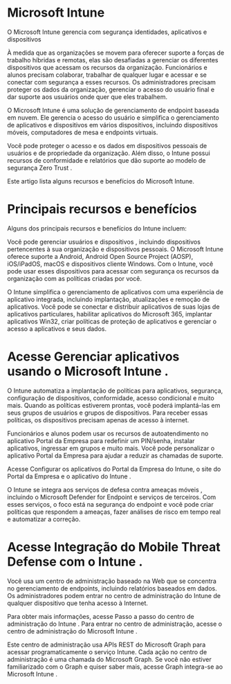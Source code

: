 # Microsoft Intune

O Microsoft Intune gerencia com segurança identidades, aplicativos e dispositivos

À medida que as organizações se movem para oferecer suporte a forças de trabalho híbridas e remotas, elas são desafiadas a gerenciar os diferentes dispositivos que acessam os recursos da organização. Funcionários e alunos precisam colaborar, trabalhar de qualquer lugar e acessar e se conectar com segurança a esses recursos. Os administradores precisam proteger os dados da organização, gerenciar o acesso do usuário final e dar suporte aos usuários onde quer que eles trabalhem.


O Microsoft Intune é uma solução de gerenciamento de endpoint baseada em nuvem. Ele gerencia o acesso do usuário e simplifica o gerenciamento de aplicativos e dispositivos em vários dispositivos, incluindo dispositivos móveis, computadores de mesa e endpoints virtuais.

Você pode proteger o acesso e os dados em dispositivos pessoais de usuários e de propriedade da organização. Além disso, o Intune possui recursos de conformidade e relatórios que dão suporte ao modelo de segurança Zero Trust .

Este artigo lista alguns recursos e benefícios do Microsoft Intune.

# Principais recursos e benefícios
Alguns dos principais recursos e benefícios do Intune incluem:

Você pode gerenciar usuários e dispositivos , incluindo dispositivos pertencentes à sua organização e dispositivos pessoais. O Microsoft Intune oferece suporte a Android, Android Open Source Project (AOSP), iOS/iPadOS, macOS e dispositivos cliente Windows. Com o Intune, você pode usar esses dispositivos para acessar com segurança os recursos da organização com as políticas criadas por você.

O Intune simplifica o gerenciamento de aplicativos com uma experiência de aplicativo integrada, incluindo implantação, atualizações e remoção de aplicativos. Você pode se conectar e distribuir aplicativos de suas lojas de aplicativos particulares, habilitar aplicativos do Microsoft 365, implantar aplicativos Win32, criar políticas de proteção de aplicativos e gerenciar o acesso a aplicativos e seus dados.

# Acesse Gerenciar aplicativos usando o Microsoft Intune .

O Intune automatiza a implantação de políticas para aplicativos, segurança, configuração de dispositivos, conformidade, acesso condicional e muito mais. Quando as políticas estiverem prontas, você poderá implantá-las em seus grupos de usuários e grupos de dispositivos. Para receber essas políticas, os dispositivos precisam apenas de acesso à internet.

Funcionários e alunos podem usar os recursos de autoatendimento no aplicativo Portal da Empresa para redefinir um PIN/senha, instalar aplicativos, ingressar em grupos e muito mais. Você pode personalizar o aplicativo Portal da Empresa para ajudar a reduzir as chamadas de suporte.

Acesse Configurar os aplicativos do Portal da Empresa do Intune, o site do Portal da Empresa e o aplicativo do Intune .

O Intune se integra aos serviços de defesa contra ameaças móveis , incluindo o Microsoft Defender for Endpoint e serviços de terceiros. Com esses serviços, o foco está na segurança do endpoint e você pode criar políticas que respondem a ameaças, fazer análises de risco em tempo real e automatizar a correção.

# Acesse Integração do Mobile Threat Defense com o Intune .

Você usa um centro de administração baseado na Web que se concentra no gerenciamento de endpoints, incluindo relatórios baseados em dados. Os administradores podem entrar no centro de administração do Intune de qualquer dispositivo que tenha acesso à Internet.

Para obter mais informações, acesse Passo a passo do centro de administração do Intune . Para entrar no centro de administração, acesse o centro de administração do Microsoft Intune .

Este centro de administração usa APIs REST do Microsoft Graph para acessar programaticamente o serviço Intune. Cada ação no centro de administração é uma chamada do Microsoft Graph. Se você não estiver familiarizado com o Graph e quiser saber mais, acesse Graph integra-se ao Microsoft Intune .

